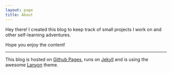 ```yaml
---
layout: page
title: About
---
```



Hey there! I created this blog to keep track of small projects I work on and other self-learning adventures. 

Hope you enjoy the content! 

-----

This blog is hosted on [Github Pages](http://pages.github.com), runs on [Jekyll](https://jekyllrb.com/) and is using the awesome [Lanyon](https://github.com/poole/lanyon/) theme.